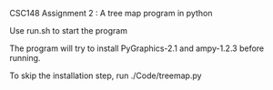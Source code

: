 CSC148 Assignment 2 : A tree map program in python

Use run.sh to start the program

The program will try to install PyGraphics-2.1 and ampy-1.2.3 before running. 

To skip the installation step, run ./Code/treemap.py
